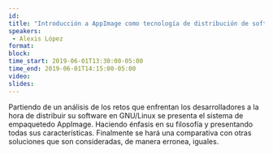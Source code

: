 ```yaml
---
id: 
title: "Introducción a AppImage como tecnología de distribución de software para GNU/Linux"
speakers:
 - Alexis López
format: 
block:
time_start: 2019-06-01T13:30:00-05:00
time_end: 2019-06-01T14:15:00-05:00
video:
slides:
---
```


Partiendo de un análisis de los retos que enfrentan los desarrolladores a la hora de distribuir su software en GNU/Linux se presenta el sistema de empaquetedo AppImage. Haciendo énfasis en su filosofía y presentando todas sus características. Finalmente se hará una comparativa con otras soluciones que son consideradas, de manera erronea, iguales.